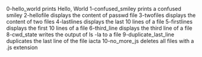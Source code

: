 0-hello_world prints Hello, World
1-confused_smiley prints a confused smiley
2-hellofile displays the content of passwd file
3-twofiles displays the content of two files
4-lastlines displays the last 10 lines of a file
5-firstlines displays the first 10 lines of a file
6-third_line displays the third line of a file
8-cwd_state writes the output of ls -la to a file
9-duplicate_last_line duplicates the last line of the file iacta
10-no_more_js deletes all files with a .js extension
